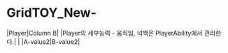# GridTOY_New-

|Player|Column B|
|Player의 세부능력 - 움직임, 넉백은 PlayerAbility에서 관리한다.| |
|A-value2|B-value2|
